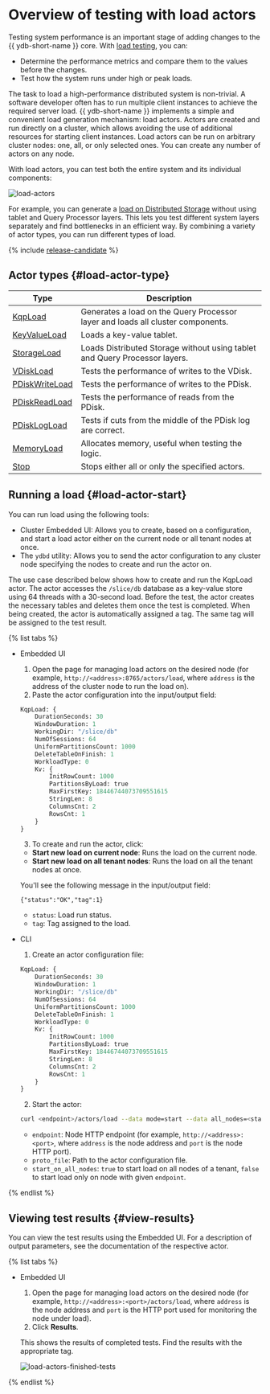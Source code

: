 # Overview of testing with load actors

Testing system performance is an important stage of adding changes to the {{ ydb-short-name }} core. With [load testing](https://en.wikipedia.org/wiki/Load_testing), you can:

* Determine the performance metrics and compare them to the values before the changes.
* Test how the system runs under high or peak loads.

The task to load a high-performance distributed system is non-trivial. A software developer often has to run multiple client instances to achieve the required server load. {{ ydb-short-name }} implements a simple and convenient load generation mechanism: load actors. Actors are created and run directly on a cluster, which allows avoiding the use of additional resources for starting client instances. Load actors can be run on arbitrary cluster nodes: one, all, or only selected ones. You can create any number of actors on any node.

With load actors, you can test both the entire system and its individual components:

![load-actors](../_assets/load-actors.svg)

For example, you can generate a [load on Distributed Storage](load-actors-storage.md) without using tablet and Query Processor layers. This lets you test different system layers separately and find bottlenecks in an efficient way. By combining a variety of actor types, you can run different types of load.

{% include [release-candidate](../_includes/trunk.md) %}

## Actor types {#load-actor-type}

| Type | Description |
| --- | --- |
| [KqpLoad](load-actors-kqp.md) | Generates a load on the Query Processor layer and loads all cluster components. |
| [KeyValueLoad](load-actors-key-value.md) | Loads a key-value tablet. |
| [StorageLoad](load-actors-storage.md) | Loads Distributed Storage without using tablet and Query Processor layers. |
| [VDiskLoad](load-actors-vdisk.md) | Tests the performance of writes to the VDisk. |
| [PDiskWriteLoad](load-actors-pdisk-write.md) | Tests the performance of writes to the PDisk. |
| [PDiskReadLoad](load-actors-pdisk-read.md) | Tests the performance of reads from the PDisk. |
| [PDiskLogLoad](load-actors-pdisk-log.md) | Tests if cuts from the middle of the PDisk log are correct. |
| [MemoryLoad](load-actors-memory.md) | Allocates memory, useful when testing the logic. |
| [Stop](load-actors-stop.md) | Stops either all or only the specified actors. |

## Running a load {#load-actor-start}

You can run load using the following tools:

* Cluster Embedded UI: Allows you to create, based on a configuration, and start a load actor either on the current node or all tenant nodes at once.
* The `ydbd` utility: Allows you to send the actor configuration to any cluster node specifying the nodes to create and run the actor on.

The use case described below shows how to create and run the KqpLoad actor. The actor accesses the `/slice/db` database as a key-value store using 64 threads with a 30-second load. Before the test, the actor creates the necessary tables and deletes them once the test is completed. When being created, the actor is automatically assigned a tag. The same tag will be assigned to the test result.

{% list tabs %}

- Embedded UI

    1. Open the page for managing load actors on the desired node (for example, `http://<address>:8765/actors/load`, where `address` is the address of the cluster node to run the load on).
    2. Paste the actor configuration into the input/output field:

    ```proto
    KqpLoad: {
        DurationSeconds: 30
        WindowDuration: 1
        WorkingDir: "/slice/db"
        NumOfSessions: 64
        UniformPartitionsCount: 1000
        DeleteTableOnFinish: 1
        WorkloadType: 0
        Kv: {
            InitRowCount: 1000
            PartitionsByLoad: true
            MaxFirstKey: 18446744073709551615
            StringLen: 8
            ColumnsCnt: 2
            RowsCnt: 1
        }
    }
    ```

    3. To create and run the actor, click:

    * **Start new load on current node**: Runs the load on the current node.
    * **Start new load on all tenant nodes**: Runs the load on all the tenant nodes at once.

    You'll see the following message in the input/output field:

    ```text
    {"status":"OK","tag":1}
    ```

    * `status`: Load run status.
    * `tag`: Tag assigned to the load.

- CLI

    1. Create an actor configuration file:

    ```proto
    KqpLoad: {
        DurationSeconds: 30
        WindowDuration: 1
        WorkingDir: "/slice/db"
        NumOfSessions: 64
        UniformPartitionsCount: 1000
        DeleteTableOnFinish: 1
        WorkloadType: 0
        Kv: {
            InitRowCount: 1000
            PartitionsByLoad: true
            MaxFirstKey: 18446744073709551615
            StringLen: 8
            ColumnsCnt: 2
            RowsCnt: 1
        }
    }
    ```

    2. Start the actor:

    ```bash
    curl <endpoint>/actors/load --data mode=start --data all_nodes=<start_on_all_nodes> --data config=$(cat proto_file)
    ```

    * `endpoint`: Node HTTP endpoint (for example, `http://<address>:<port>`, where `address` is the node address and `port` is the node HTTP port).
    * `proto_file`: Path to the actor configuration file.
    * `start_on_all_nodes`: `true` to start load on all nodes of a tenant, `false` to start load only on node with given `endpoint`.

{% endlist %}

## Viewing test results {#view-results}

You can view the test results using the Embedded UI. For a description of output parameters, see the documentation of the respective actor.

{% list tabs %}

- Embedded UI

    1. Open the page for managing load actors on the desired node (for example, `http://<address>:<port>/actors/load`, where `address` is the node address and `port` is the HTTP port used for monitoring the node under load).
    2. Click **Results**.

    This shows the results of completed tests. Find the results with the appropriate tag.

    ![load-actors-finished-tests](../_assets/load-actors-finished-tests.png)

{% endlist %}